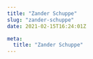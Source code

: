 ```yaml
---
title: "Zander Schuppe"
slug: "zander-schuppe"
date: 2021-02-15T16:24:01Z

meta:
  title: "Zander Schuppe"
---
```


